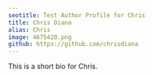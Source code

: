 ```yaml
---
seotitle: Test Author Profile for Chris
title: Chris Diana
alias: Chris
image: 4675420.png
github: https://github.com/chrisdiana
---
```


This is a short bio for Chris.